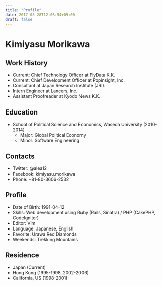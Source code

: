 ```yaml
---
title: "Profile"
date: 2017-08-28T12:08:54+09:00
draft: false
---
```


# Kimiyasu Morikawa

## Work History
* Current: Chief Technology Officer at FlyData K.K.
* Current: Chief Development Officer at Popinsight, Inc.
* Consultant at Japan Research Institute (JRI).
* Intern Engineer at Lancers, Inc.
* Assistant Proofreader at Kyodo News K.K.

## Education
* School of Political Science and Economics, Waseda University (2010-2014)
  * Major: Global Political Economy
  * Minor: Software Engineering

## Contacts
* Twitter: @alea12
* Facebook: kimiyasu.morikawa
* Phone: +81-80-3606-2532

## Profile
* Date of Birth: 1991-04-12
* Skills: Web development using Ruby (Rails, Sinatra) / PHP (CakePHP, CodeIgniter)
* Editor: Vim
* Language: Japanese, English
* Favorite: Urawa Red Diamonds
* Weekends: Trekking Mountains

## Residence
* Japan (Current)
* Hong Kong (1995-1998, 2002-2006)
* California, US (1998-2001)


